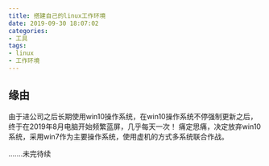 ```yaml
---
title: 搭建自己的linux工作环境
date: 2019-09-30 18:07:02
categories:
- 工具
tags:
- linux
- 工作环境
---
```


## 缘由
由于进公司之后长期使用win10操作系统，在win10操作系统不停强制更新之后，终于在2019年8月电脑开始频繁蓝屏，几乎每天一次！
痛定思痛，决定放弃win10系统，采用win7作为主要操作系统，使用虚机的方式多系统联合作战。

.......未完待续